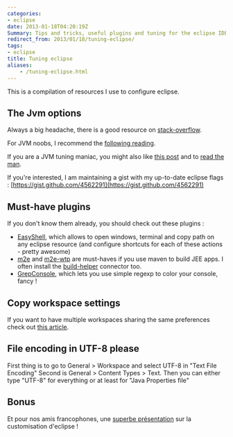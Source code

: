 ```yaml
---
categories:
- eclipse
date: 2013-01-18T04:20:19Z
Summary: Tips and tricks, useful plugins and tuning for the eclipse IDE
redirect_from: 2013/01/18/tuning-eclipse/
tags:
- eclipse
title: Tuning eclipse
aliases:
    - /tuning-eclipse.html
---
```


This is a compilation of resources I use to configure eclipse.


## The Jvm options


Always a big headache, there is a good resource on [stack-overflow](http://stackoverflow.com/questions/142357/what-are-the-best-jvm-settings-for-eclipse/3275659#3275659).

For JVM noobs, I recommend the [following reading](http://avricot.com/blog/index.php?post/2010/05/03/Get-started-with-java-JVM-memory-(heap%2C-stack%2C-xss-xms-xmx-xmn...)).

If you are a JVM tuning maniac, you might also like [this post](http://blog.headius.com/2009/01/my-favorite-hotspot-jvm-flags.html) and to [read the man](http://www.oracle.com/technetwork/java/javase/tech/vmoptions-jsp-140102.html).

If you're interested, I am maintaining a gist with my up-to-date eclipse flags : [https://gist.github.com/4562291](https://gist.github.com/4562291)


## Must-have plugins

If you don't know them already, you should check out these plugins :

* [EasyShell](http://marketplace.eclipse.org/content/easyshell), which allows to open windows, terminal and copy path on any eclipse resource (and configure shortcuts for each of these actions - pretty awesome)
* [m2e](http://www.eclipse.org/m2e-wtp/) and [m2e-wtp](http://www.eclipse.org/m2e-wtp/) are must-haves if you use maven to build JEE apps. I often install the [build-helper](http://mojo.codehaus.org/build-helper-maven-plugin/usage.html) connector too.
* [GrepConsole](http://marketplace.eclipse.org/content/grep-console#.UPjHgieqmEc), which lets you use simple regexp to color your console, fancy !


## Copy workspace settings

If you want to have multiple workspaces sharing the same preferences check out [this article](http://eclipse.dzone.com/news/create-new-eclipse-workspace-w).

## File encoding in UTF-8 please

First thing is to go to General > Workspace and select UTF-8 in "Text File Encoding"
Second is General  > Content Types > Text. Then you can either type "UTF-8" for everything or at least for "Java Properties file"


## Bonus

Et pour nos amis francophones, une [superbe présentation](http://blog.tensin.org/public/presentations/eclipse/) sur la customisation d'eclipse !
